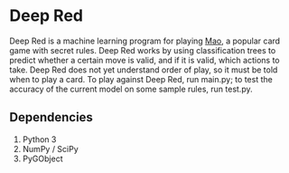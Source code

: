 Deep Red
========

Deep Red is a machine learning program for playing
[Mao](https://en.wikipedia.org/wiki/Mao_%28card_game%29),
a popular card game with secret rules. Deep Red works by
using classification trees to predict whether a certain move
is valid, and if it is valid, which actions to take. Deep Red
does not yet understand order of play, so it must be told when
to play a card. To play against Deep Red, run main.py; to test
the accuracy of the current model on some sample rules, run
test.py.

Dependencies
------------

1. Python 3
2. NumPy / SciPy
3. PyGObject
